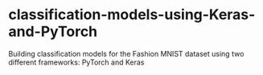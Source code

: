 # classification-models-using-Keras-and-PyTorch
Building classification models for the Fashion MNIST dataset using two different frameworks: PyTorch and Keras

